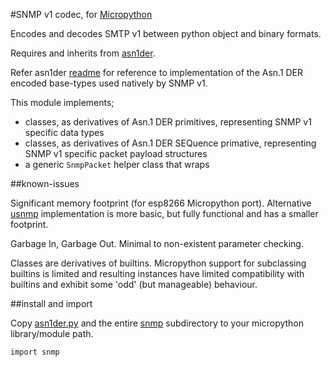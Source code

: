 #SNMP v1 codec, for [Micropython](www.micropython.org)

Encodes and decodes SMTP v1 between python object and binary formats.  

Requires and inherits from [asn1der](https://github.com/PinkInk/upylib/tree/master/asn1der).

Refer asn1der [readme](https://github.com/PinkInk/upylib/tree/master/asn1der)
for reference to implementation of the Asn.1 DER encoded base-types used 
natively by SNMP v1.

This module implements;

- classes, as derivatives of Asn.1 DER primitives, representing SNMP v1
specific data types
- classes, as derivatives of Asn.1 DER SEQuence primative, representing
SNMP v1 specific packet payload structures
- a generic `SnmpPacket` helper class that wraps 

##known-issues

Significant memory footprint (for esp8266 Micropython port).  Alternative
[usnmp](https://github.com/PinkInk/upylib/tree/master/usnmp) implementation
is more basic, but fully functional and has a smaller footprint.

Garbage In, Garbage Out. Minimal to non-existent parameter checking.

Classes are derivatives of builtins.  Micropython support for subclassing
builtins is limited and resulting instances have limited compatibility
with builtins and exhibit some 'odd' (but manageable) behaviour.

##install and import

Copy [asn1der.py](https://github.com/PinkInk/upylib/blob/master/asn1der/asn1der.py)
and the entire [snmp](https://github.com/PinkInk/upylib/tree/master/snmp/snmp) subdirectory
to your micropython library/module path.

`import snmp`

